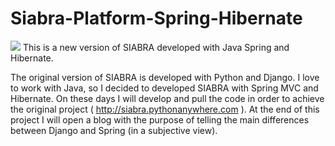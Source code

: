 Siabra-Platform-Spring-Hibernate
================================

<img src="http://i.imgur.com/TtFbBT3.png" /> This is a new version of SIABRA developed with Java Spring and Hibernate.

The original version of SIABRA is developed with Python and Django. I love to work with Java, so I decided to developed SIABRA with Spring MVC and Hibernate. On these days I will develop and pull the code in order to achieve the original project ( http://siabra.pythonanywhere.com ). At the end of this project I will open a blog with the purpose of  telling the main differences between Django and Spring (in a subjective view).
